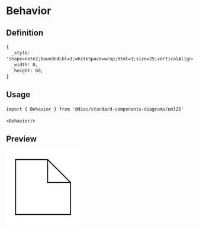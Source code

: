 # Behavior

## Definition

```
{
  _style: 'shape=note2;boundedLbl=1;whiteSpace=wrap;html=1;size=25;verticalAlign=top;align=left;spacingLeft=5;',
  _width: 0,
  _height: 60,
}
```

## Usage

```
import { Behavior } from '@diac/standard-components-diagrams/uml25'

<Behavior/>
```

## Preview

<img src="./behavior.png" width="200"/>
